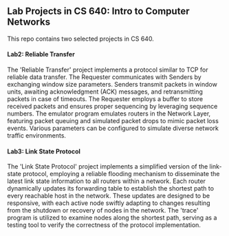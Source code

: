 ## Lab Projects in CS 640: Intro to Computer Networks
This repo contains two selected projects in CS 640.

#### Lab2: Reliable Transfer
The 'Reliable Transfer' project implements a protocol similar to TCP for reliable data transfer. 
The Requester communicates with Senders by exchanging window size parameters. Senders transmit packets 
in window units, awaiting acknowledgment (ACK) messages, and retransmitting packets in case of timeouts. 
The Requester employs a buffer to store received packets and ensures proper sequencing by leveraging sequence numbers. 
The emulator program emulates routers in the Network Layer, featuring packet queuing and simulated packet drops to mimic 
packet loss events. Various parameters can be configured to simulate diverse network traffic environments.

#### Lab3: Link State Protocol
The 'Link State Protocol' project implements a simplified version of the link-state protocol, 
employing a reliable flooding mechanism to disseminate the latest link state information to all 
routers within a network. Each router dynamically updates its forwarding table to establish the shortest 
path to every reachable host in the network. These updates are designed to be responsive, with each active 
node swiftly adapting to changes resulting from the shutdown or recovery of nodes in the network. The 'trace' 
program is utilized to examine nodes along the shortest path, serving as a testing tool to verify the correctness of the protocol implementation.
